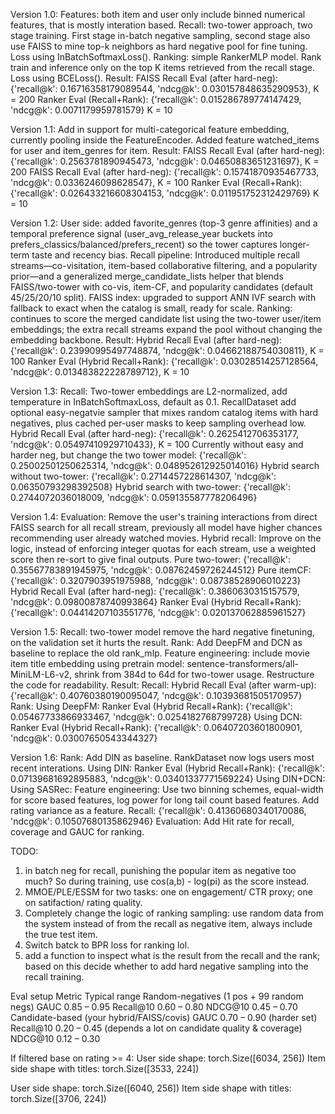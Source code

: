 Version 1.0:
Features: both item and user only include binned numerical features, that is mostly interation based.
Recall: two-tower approach, two stage training. First stage in-batch negative sampling, second stage also use FAISS to mine top-k neighbors as hard negative pool for fine tuning. Loss using InBatchSoftmaxLoss().
Ranking: simple RankerMLP model. Rank train and inference only on the top K items retrieved from the recall stage. Loss using BCELoss().
Result:
FAISS Recall Eval (after hard-neg): {'recall@k': 0.16716358179089544, 'ndcg@k': 0.030157848635290953}, K = 200
Ranker Eval (Recall+Rank): {'recall@k': 0.015286789774147429, 'ndcg@k': 0.0071179959781579} K = 10

Version 1.1:
Add in support for multi-categorical feature embedding, currently pooling inside the FeatureEncoder. Added feature watched_items for user and item_genres for item.
Result: 
FAISS Recall Eval (after hard-neg): {'recall@k': 0.2563781890945473, 'ndcg@k': 0.04650883651231697}, K = 200
FAISS Recall Eval (after hard-neg): {'recall@k': 0.15741870935467733, 'ndcg@k': 0.0336246098628547}, K = 100
Ranker Eval (Recall+Rank): {'recall@k': 0.026433216608304153, 'ndcg@k': 0.011951752312429769} K = 10

Version 1.2:
User side: added favorite_genres (top-3 genre affinities) and a temporal preference signal (user_avg_release_year buckets into prefers_classics/balanced/prefers_recent) so the tower captures longer-term taste and recency bias.
Recall pipeline: Introduced multiple recall streams—co-visitation, item-based collaborative filtering, and a popularity prior—and a generalized merge_candidate_lists helper that blends FAISS/two-tower with co-vis, item-CF, and popularity candidates (default 45/25/20/10 split).
FAISS index: upgraded to support ANN IVF search with fallback to exact when the catalog is small, ready for scale.
Ranking: continues to score the merged candidate list using the two-tower user/item embeddings; the extra recall streams expand the pool without changing the embedding backbone.
Result:
Hybrid Recall Eval (after hard-neg): {'recall@k': 0.23990995497748874, 'ndcg@k': 0.04662188754030811}, K = 100
Ranker Eval (Hybrid Recall+Rank): {'recall@k': 0.03028514257128564, 'ndcg@k': 0.013483822228789712}, K = 10

Version 1.3:
Recall: Two-tower embeddings are L2-normalized, add temperature in InBatchSoftmaxLoss, default as 0.1. RecallDataset add optional easy-negatvie sampler that mixes random catalog items with hard negatives, plus cached per-user masks to keep sampling overhead low. 
Hybrid Recall Eval (after hard-neg): {'recall@k': 0.2625412706353177, 'ndcg@k': 0.05497410929710433}, K = 100
Currently without easy and harder neg, but change the two tower model: {'recall@k': 0.25002501250625314, 'ndcg@k': 0.048952612925014016}
Hybrid search without two-tower: {'recall@k': 0.2714457228614307, 'ndcg@k': 0.06350793298392508}
Hybrid search with two-tower: {'recall@k': 0.2744072036018009, 'ndcg@k': 0.059135587778206496}

Version 1.4:
Evaluation: Remove the user's training interactions from direct FAISS search for all recall stream, previously all model have higher chances recommending user already watched movies.
Hybrid recall: Improve on the logic, instead of enforcing integer quotas for each stream, use a weighted score then re-sort to give final outputs.
Pure two-tower: {'recall@k': 0.35567783891945975, 'ndcg@k': 0.08762459726244512}
Pure itemCF: {'recall@k': 0.3207903951975988, 'ndcg@k': 0.08738528906010223}
Hybrid Recall Eval (after hard-neg): {'recall@k': 0.3860630315157579, 'ndcg@k': 0.09800878740993864}
Ranker Eval (Hybrid Recall+Rank): {'recall@k': 0.04414207103551776, 'ndcg@k': 0.020137062885961527}

Version 1.5:
Recall: two-tower model remove the hard negative finetuning, on the validation set it hurts the result.
Rank: Add DeepFM and DCN as baseline to replace the old rank_mlp.
Feature engineering: include movie item title embedding using pretrain model: sentence-transformers/all-MiniLM-L6-v2, shrink from 384d to 64d for two-tower usage.
Restructure the code for readability.
Result:
Recall:
Hybrid Recall Eval (after warm-up): {'recall@k': 0.40760380190095047, 'ndcg@k': 0.10393681505170957}
Rank:
    Using DeepFM: Ranker Eval (Hybrid Recall+Rank): {'recall@k': 0.05467733866933467, 'ndcg@k': 0.0254182768799728}
    Using DCN:    Ranker Eval (Hybrid Recall+Rank): {'recall@k': 0.06407203601800901, 'ndcg@k': 0.03007650543344327}


Version 1.6:
Rank: Add DIN as baseline. RankDataset now logs users most recent interations.
    Using DIN:    Ranker Eval (Hybrid Recall+Rank): {'recall@k': 0.07139681692895883, 'ndcg@k': 0.03401337771569224}
    Using DIN+DCN: 
    Using SASRec:
Feature engineering: Use two binning schemes, equal-width for score based features, log power for long tail count based features. Add rating variance as a feature.
Recall: {'recall@k': 0.41360680340170086, 'ndcg@k': 0.10507680135862946}
Evaluation: Add Hit rate for recall, coverage and GAUC for ranking. 


TODO:
1. in batch neg for recall, punishing the popular item as negative too much? So during training, use cos(a,b) - log(pi) as the score instead.
2. MMOE/PLE/ESSM for two tasks: one on engagement/ CTR proxy; one on satifaction/ rating quality.
3. Completely change the logic of ranking sampling: use random data from the system instead of from the recall as negative item, always include the true test item.
4. Switch batck to BPR loss for ranking lol.
5. add a function to inspect what is the result from the recall and the rank; based on this decide whether to add hard negative sampling into the recall training.

Eval setup
Metric
Typical range
Random-negatives (1 pos + 99 random negs)
GAUC
0.85 – 0.95
Recall@10
0.60 – 0.80
NDCG@10
0.45 – 0.70
Candidate-based (your hybrid/FAISS/covis)
GAUC
0.70 – 0.90 (harder set)
Recall@10
0.20 – 0.45 (depends a lot on candidate quality & coverage)
NDCG@10
0.12 – 0.30

If filtered base on rating >= 4:
User side shape: torch.Size([6034, 256])
Item side shape with titles: torch.Size([3533, 224])


User side shape: torch.Size([6040, 256])
Item side shape with titles: torch.Size([3706, 224])